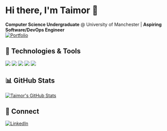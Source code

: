 # Hi there, I'm Taimor 👋

**Computer Science Undergraduate** @ University of Manchester | **Aspiring Software/DevOps Engineer**  
[![Portfolio](https://img.shields.io/badge/🌐_My_Portfolio-000?style=flat&logo=vercel&logoColor=white)](https://muhammadtaimoralam.vercel.app)

## 🔧 Technologies & Tools
![](https://img.shields.io/badge/Code-Java-informational?style=flat&logo=openjdk&logoColor=white&color=2bbc8a)
![](https://img.shields.io/badge/Code-Python-informational?style=flat&logo=python&logoColor=white&color=2bbc8a)
![](https://img.shields.io/badge/Tools-Docker-informational?style=flat&logo=docker&logoColor=white&color=2bbc8a)
![](https://img.shields.io/badge/Cloud-AWS-informational?style=flat&logo=amazon-aws&logoColor=white&color=2bbc8a)
![](https://img.shields.io/badge/Tools-Git-informational?style=flat&logo=git&logoColor=white&color=2bbc8a)

## 📊 GitHub Stats
[![Taimor's GitHub Stats](https://github-readme-stats.vercel.app/api?username=spikey765&show_icons=true&theme=default)](https://github.com/spikey765)

## 🔗 Connect
[![LinkedIn](https://img.shields.io/badge/LinkedIn-0077B5?style=flat&logo=linkedin&logoColor=white)](https://www.linkedin.com/in/yourprofile)

